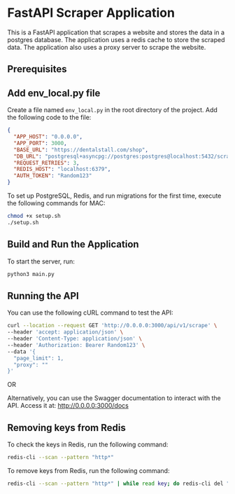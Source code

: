 FastAPI Scraper Application
===========================
This is a FastAPI application that scrapes a website and stores the data in a postgres database. The application uses a redis cache to store the scraped data. The application also uses a proxy server to scrape the website.

Prerequisites
-------------
Add env_local.py file
---------------------
Create a file named `env_local.py` in the root directory of the project. Add the following code to the file:
```json
{
  "APP_HOST": "0.0.0.0",
  "APP_PORT": 3000,
  "BASE_URL": "https://dentalstall.com/shop",
  "DB_URL": "postgresql+asyncpg://postgres:postgres@localhost:5432/scraper",
  "REQUEST_RETRIES": 3,
  "REDIS_HOST": "localhost:6379",
  "AUTH_TOKEN": "Random123"
}
```

To set up PostgreSQL, Redis, and run migrations for the first time, execute the following commands for MAC:
```bash
chmod +x setup.sh
./setup.sh
```


Build and Run the Application
-----------------------------
To start the server, run:

```bash
python3 main.py
```

Running the API
---------------
You can use the following cURL command to test the API:
```bash
curl --location --request GET 'http://0.0.0.0:3000/api/v1/scrape' \
--header 'accept: application/json' \
--header 'Content-Type: application/json' \
--header 'Authorization: Bearer Random123' \
--data '{
  "page_limit": 1,
  "proxy": ""
}'
```

OR 

Alternatively, you can use the Swagger documentation to interact with the API. Access it at: http://0.0.0.0:3000/docs


Removing keys from Redis
------------------------
To check the keys in Redis, run the following command:
```bash
redis-cli --scan --pattern "http*"
```
To remove keys from Redis, run the following command:
```bash
redis-cli --scan --pattern "http*" | while read key; do redis-cli del "$key"; done
```
